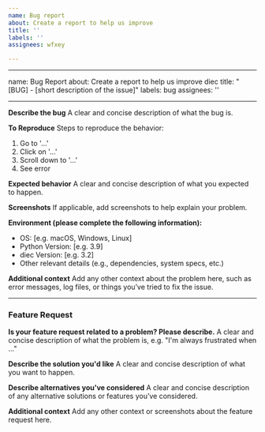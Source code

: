 ```yaml
---
name: Bug report
about: Create a report to help us improve
title: ''
labels: ''
assignees: wfxey

---
```


---
name: Bug Report
about: Create a report to help us improve diec
title: "[BUG] - [short description of the issue]"
labels: bug
assignees: ''

---

**Describe the bug**
A clear and concise description of what the bug is.

**To Reproduce**
Steps to reproduce the behavior:
1. Go to '...'
2. Click on '...'
3. Scroll down to '...'
4. See error

**Expected behavior**
A clear and concise description of what you expected to happen.

**Screenshots**
If applicable, add screenshots to help explain your problem.

**Environment (please complete the following information):**
- OS: [e.g. macOS, Windows, Linux]
- Python Version: [e.g. 3.9]
- diec Version: [e.g. 3.2]
- Other relevant details (e.g., dependencies, system specs, etc.)

**Additional context**
Add any other context about the problem here, such as error messages, log files, or things you’ve tried to fix the issue.

---

### Feature Request

**Is your feature request related to a problem? Please describe.**
A clear and concise description of what the problem is, e.g. "I'm always frustrated when ..."

**Describe the solution you'd like**
A clear and concise description of what you want to happen.

**Describe alternatives you've considered**
A clear and concise description of any alternative solutions or features you’ve considered.

**Additional context**
Add any other context or screenshots about the feature request here.
